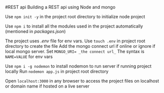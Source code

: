 #REST api
Building a REST api using Node and mongo

Use `npm init -y` in the project root directory to initialize node project

Use `npm i` to install all the modules used in the project automatically (mentioned in _packages.json_)

The project uses _.env_ file for env vars. Use `touch .env` in project root directory to create the file
Add the mongo connect url if online or ignore if local mongo server. Set `MONGO_URI= _the connect url_`
The syntax is `NAME=VALUE` for env vars

Use `npm i -g nodemon` to install nodemon to run server if running project locally
Run `nodemon app.js` in project root directory

Open `localhost:3000` in any browser to access the project files on localhost or domain name if hosted on a live server